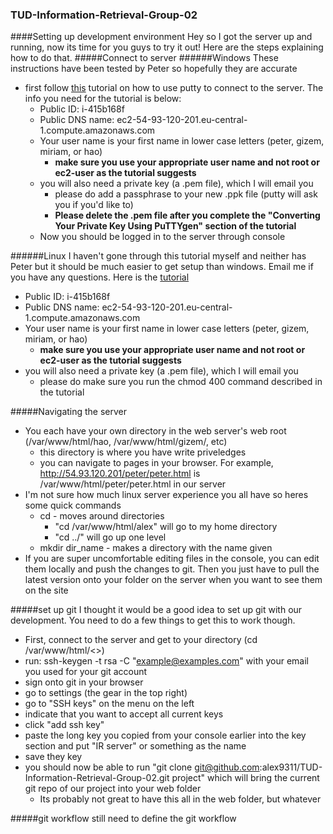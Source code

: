 ### TUD-Information-Retrieval-Group-02

####Setting up development environment
Hey so I got the server up and running, now its time for you guys to try it out! Here are the steps explaining how to do that.
#####Connect to server
######Windows
These instructions have been tested by Peter so hopefully they are accurate
* first follow [this](http://docs.aws.amazon.com/AWSEC2/latest/UserGuide/putty.html) tutorial on how to use putty to connect to the server. The info you need for the tutorial is below:
  * Public ID: i-415b168f
  * Public DNS name: ec2-54-93-120-201.eu-central-1.compute.amazonaws.com
  * Your user name is your first name in lower case letters (peter, gizem, miriam, or hao)
    * **make sure you use your appropriate user name and not root or ec2-user as the tutorial suggests**
  * you will also need a private key (a .pem file), which I will email you
    * please do add a passphrase to your new .ppk file (putty will ask you if you'd like to)
    * **Please delete the .pem file after you complete the "Converting Your Private Key Using PuTTYgen" section of the tutorial**
  * Now you should be logged in to the server through console

######Linux
I haven't gone through this tutorial myself and neither has Peter but it should be much easier to get setup than windows. Email me if you have any questions. Here is the [tutorial](http://docs.aws.amazon.com/AWSEC2/latest/UserGuide/AccessingInstancesLinux.html)
* Public ID: i-415b168f
* Public DNS name: ec2-54-93-120-201.eu-central-1.compute.amazonaws.com
* Your user name is your first name in lower case letters (peter, gizem, miriam, or hao)
  * **make sure you use your appropriate user name and not root or ec2-user as the tutorial suggests**
* you will also need a private key (a .pem file), which I will email you
  * please do make sure you run the chmod 400 command described in the tutorial

#####Navigating the server
* You each have your own directory in the web server's web root (/var/www/html/hao, /var/www/html/gizem/, etc)
  * this directory is where you have write priveledges 
  * you can navigate to pages in your browser. For example, http://54.93.120.201/peter/peter.html is /var/www/html/peter/peter.html in our server
* I'm not sure how much linux server experience you all have so heres some quick commands
  * cd - moves around directories 
    * "cd /var/www/html/alex" will go to my home directory
    * "cd ../" will go up one level
  * mkdir dir_name - makes a directory with the name given
* If you are super uncomfortable editing files in the console, you can edit them locally and push the changes to git. Then you just have to pull the latest version onto your folder on the server when you want to see them on the site

#####set up git
I thought it would be a good idea to set up git with our development. You need to do a few things to get this to work though.
* First, connect to the server and get to your directory (cd /var/www/html/<<your username>>)
* run:  ssh-keygen -t rsa -C "example@examples.com" with your email you used for your git account
* sign onto git in your browser
* go to settings (the gear in the top right)
* go to "SSH keys" on the menu on the left
* indicate that you want to accept all current keys 
* click "add ssh key"
* paste the long key you copied from your console earlier into the key section and put "IR server" or something as the name
* save they key
* you should now be able to run "git clone git@github.com:alex9311/TUD-Information-Retrieval-Group-02.git project" which will bring the current git repo of our project into your web folder
  * Its probably not great to have this all in the web folder, but whatever

#####git workflow
still need to define the git workflow

